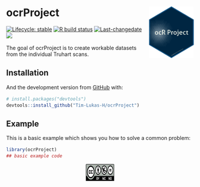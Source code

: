 
<!-- README.md is generated from README.Rmd. Please edit that file -->

# ocrProject <img src='man/figures/logo.png' align="right" height="139" />

<!-- badges: start -->

[![Lifecycle:
stable](https://img.shields.io/badge/lifecycle-stable-brightgreen.svg)](https://www.tidyverse.org/lifecycle/#stable)
[![R build
status](https://github.com/Tim-Lukas-H/ocrProject/workflows/R-CMD-check/badge.svg)](https://github.com/Tim-Lukas-H/ocrProject/actions)
[![Last-changedate](https://img.shields.io/badge/last%20change-2020--06--26-yellowgreen.svg)](/commits/master)
[![](https://img.shields.io/badge/version-0.0.0.9000-blue)](https://github.com/Tim-Lukas-H/ocrProject)
<!-- badges: end -->

The goal of ocrProject is to create workable datasets from the
individual Truhart scans.

## Installation

And the development version from [GitHub](https://github.com/) with:

``` r
# install.packages("devtools")
devtools::install_github("Tim-Lukas-H/ocrProject")
```

## Example

This is a basic example which shows you how to solve a common problem:

``` r
library(ocrProject)
## basic example code
```

<!-- <img src="man/figures/by-nc-nd-eu.svg" alt="CC License" style="display:block;margin-left:auto;margin-right:auto;width:15%;"> -->

<!-- <div style="text-align:center;"> -->

<!--   <p>ocrProject by <a rel="author" href="https://github.com/Tim-Lukas-H/ocrProject">Tim Holzapfel</a> is licensed under a <a rel="license" href="http://creativecommons.org/licenses/by-nc-nd/4.0/">Creative Commons Attribution-NonCommercial-NoDerivatives 4.0 International License</a>.</p> -->

<!-- </div> -->

<p align="center">

<img width=15% height="45" src="man/figures/by-nc-nd-eu.svg">

</p>

